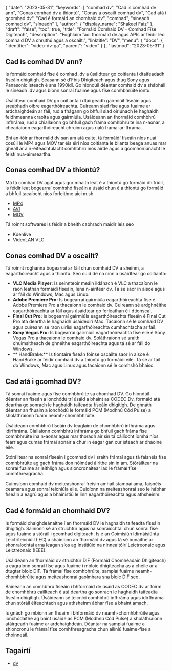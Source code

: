 {
  "date": "2023-05-31",
  "keywords": [
"comhad dv",
"Cad is comhad dv ann",
"Conas comhad dv a thiontú",
"Conas a oscailt comhad dv",
"Cad atá i gcomhad dv",
"Cad é formáid an chomhaid dv",
"comhad",
"síneadh comhad dv",
"síneadh"
],
  "author": {
    "display_name": "Shakeel Faiz"
},
  "draft": "false",
  "toc": true,
  "title": "Formáid Comhaid DV - Comhad Físe Digiteach",
  "description": "Foghlaim faoi fhormáid dv agus APIs ar féidir leo comhaid DV a chruthú agus a oscailt.",
  "linktitle": "DV",
  "menu": {
    "docs": {
      "identifier": "video-dv-ga",
      "parent": "video"
}
},
  "lastmod": "2023-05-31"
}

## Cad is comhad DV ann?

Is formáid comhaid físe é comhad .dv a úsáidtear go coitianta i dtaifeadadh físeáin dhigitigh. Seasann sé d’Fhís Dhigiteach agus thug Sony agus Panasonic isteach é sna 1990idí. Go hiondúil déantar comhaid dv a shábháil le síneadh .dv agus bíonn sonraí fuaime agus físe comhbhrúite iontu.

Úsáidtear comhaid DV go coitianta i dtáirgeadh gairmiúil físeáin agus sreabhadh oibre eagarthóireachta. Cuireann siad físe agus fuaime ar ardchaighdeán ar fáil, rud a fhágann go bhfuil siad oiriúnach le haghaidh feidhmeanna craolta agus gairmiúla. Úsáideann an fhormáid comhbhrú infhráma, rud a chiallaíonn go bhfuil gach fráma comhbhrúite ina n-aonar, a cheadaíonn eagarthóireacht chruinn agus rialú fráma-ar-fhráma.

Bhí an-tóir ar fhormáid dv san am atá caite, tá formáidí físeáin níos nuaí cosúil le MP4 agus MOV tar éis éirí níos coitianta le blianta beaga anuas mar gheall ar a n-éifeachtúlacht comhbhrú níos airde agus a gcomhoiriúnacht le feistí nua-aimseartha.

## Conas comhad DV a thiontú?

Má tá comhad DV agat agus gur mhaith leat é a thiontú go formáid dhifriúil, is féidir leat bogearraí comhshó físeáin a úsáid chun é a thiontú go formáid a bhfuil tacaíocht níos forleithne aici m.sh.

- [MP4](/video/mp4/)
- [AVI](/video/avi/)
- [MOV](/video/mov/)

Tá roinnt softwares is féidir a bheith cabhrach maidir leis seo

- Kdenlive
- VideoLAN VLC

## Conas comhad DV a oscailt?

Tá roinnt roghanna bogearraí ar fáil chun comhaid DV a sheinm, a eagarthóireacht agus a thiontú. Seo cuid de na cinn a úsáidtear go coitianta:

- **VLC Media Player:** Is seinnteoir meáin ildánach é VLC a thacaíonn le raon leathan formáidí físeáin, lena n-áirítear dv. Tá sé saor in aisce agus ar fáil do Windows, Mac agus Linux.
- **Adobe Premiere Pro:** Is bogearraí gairmiúla eagarthóireachta físe é Adobe Premiere Pro a thacaíonn le comhaid dv. Cuireann sé ardghnéithe eagarthóireachta ar fáil agus úsáidtear go forleathan é i dtionscal.
- **Final Cut Pro:** Is bogearraí gairmiúla eagarthóireachta físeáin é Final Cut Pro atá deartha le haghaidh úsáideoirí Mac. Tacaíonn sé le comhaid DV agus cuireann sé raon uirlisí eagarthóireachta cumhachtacha ar fáil.
- **Sony Vegas Pro:** Is bogearraí gairmiúil eagarthóireachta físe eile é Sony Vegas Pro a thacaíonn le comhaid dv. Soláthraíonn sé sraith chuimsitheach de ghnéithe eagarthóireachta agus tá sé ar fáil do Windows.
- ** HandBrake:** Is tiontaire físeán foinse oscailte saor in aisce é HandBrake ar féidir comhaid dv a thiontú go formáidí eile. Tá sé ar fáil do Windows, Mac agus Linux agus tacaíonn sé le comhshó bhaisc.

## Cad atá i gcomhad DV?

Tá sonraí fuaime agus físe comhbhrúite sa chomhad DV. Go hiondúil déantar an físeán a ionchódú trí úsáid a bhaint as CODEC Dv, formáid atá deartha go sonrach le haghaidh taifeadta físeáin dhigitigh. De ghnáth déantar an fhuaim a ionchódú le formáid PCM (Modhnú Cód Pulse) a sholáthraíonn fuaim neamh-chomhbhrúite.

Úsáideann comhbhrú físeáin dv teaglaim de chomhbhrú infhráma agus idirfhráma. Ciallaíonn comhbhrú infhráma go bhfuil gach fráma físe comhbhrúite ina n-aonar agus mar thoradh air sin tá cáilíocht íomhá níos fearr agus cumas frámaí aonair a chur in eagar gan cur isteach ar dhaoine eile.

Stóráiltear na sonraí físeáin i gcomhad dv i sraith frámaí agus tá faisnéis físe comhbhrúite ag gach fráma don nóiméad áirithe sin in am. Stóráiltear na sonraí fuaime ar leithligh agus sioncronaítear iad le frámaí físe comhfhreagracha.

Cuimsíonn comhaid dv meiteashonraí freisin amhail stampaí ama, faisnéis ceamara agus sonraí teicniúla eile. Cuidíonn na meiteashonraí seo le hábhar físeáin a eagrú agus a bhainistiú le linn eagarthóireachta agus athsheinm.

## Cad é formáid an chomhaid DV?

Is formáid chaighdeánaithe í an fhormáid DV le haghaidh taifeadta físeáin dhigitigh. Sainíonn sé an struchtúr agus na sonraíochtaí chun sonraí físe agus fuaime a stóráil i gcomhad digiteach. Is é an Coimisiún Idirnáisiúnta Leictriteicniúil (IEC) a shainíonn an fhormáid dv agus tá sé bunaithe ar shonraíochtaí arna leagan síos ag Institiúid na nInnealtóirí Leictreonaic agus Leictreonaic (IEEE).

Úsáideann an fhormáid dv struchtúr DIF (Formáid Chomhéadain Dhigiteach) a eagraíonn sonraí físe agus fuaime i mbloic dhigiteacha as a chéile ar a dtugtar bloic DIF. Tá frámaí físe comhbhrúite, samplaí fuaime neamh-chomhbhrúite agus meiteashonraí gaolmhara sna bloic DIF seo.

Baineann an comhbhrú físeáin i bhformáid dv úsáid as CODEC dv ar foirm de chomhbhrú caillteach é atá deartha go sonrach le haghaidh taifeadta físeáin dhigitigh. Úsáideann sé teicnící comhbhrú infhráma agus idirfhráma chun stóráil éifeachtach agus athsheinm ábhar físe a bhaint amach.

Is gnách go mbíonn an fhuaim i bhformáid dv neamh-chomhbhrúite agus ionchódaithe ag baint úsáide as PCM (Modhnú Cód Pulse) a sholáthraíonn atáirgeadh fuaime ar ardchaighdeán. Déantar na samplaí fuaime a shioncronú le frámaí físe comhfhreagracha chun ailíniú fuaime-físe a choinneáil.

## Tagairtí
* [dv](https://ga.wikipedia.org/wiki/DV)


